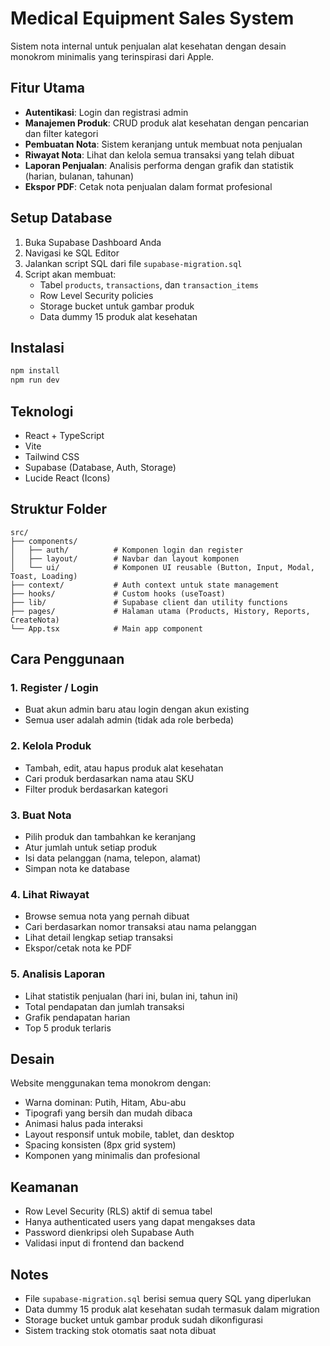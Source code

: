 # Medical Equipment Sales System

Sistem nota internal untuk penjualan alat kesehatan dengan desain monokrom minimalis yang terinspirasi dari Apple.

## Fitur Utama

- **Autentikasi**: Login dan registrasi admin
- **Manajemen Produk**: CRUD produk alat kesehatan dengan pencarian dan filter kategori
- **Pembuatan Nota**: Sistem keranjang untuk membuat nota penjualan
- **Riwayat Nota**: Lihat dan kelola semua transaksi yang telah dibuat
- **Laporan Penjualan**: Analisis performa dengan grafik dan statistik (harian, bulanan, tahunan)
- **Ekspor PDF**: Cetak nota penjualan dalam format profesional

## Setup Database

1. Buka Supabase Dashboard Anda
2. Navigasi ke SQL Editor
3. Jalankan script SQL dari file `supabase-migration.sql`
4. Script akan membuat:
   - Tabel `products`, `transactions`, dan `transaction_items`
   - Row Level Security policies
   - Storage bucket untuk gambar produk
   - Data dummy 15 produk alat kesehatan

## Instalasi

```bash
npm install
npm run dev
```

## Teknologi

- React + TypeScript
- Vite
- Tailwind CSS
- Supabase (Database, Auth, Storage)
- Lucide React (Icons)

## Struktur Folder

```
src/
├── components/
│   ├── auth/          # Komponen login dan register
│   ├── layout/        # Navbar dan layout komponen
│   └── ui/            # Komponen UI reusable (Button, Input, Modal, Toast, Loading)
├── context/           # Auth context untuk state management
├── hooks/             # Custom hooks (useToast)
├── lib/               # Supabase client dan utility functions
├── pages/             # Halaman utama (Products, History, Reports, CreateNota)
└── App.tsx            # Main app component
```

## Cara Penggunaan

### 1. Register / Login
- Buat akun admin baru atau login dengan akun existing
- Semua user adalah admin (tidak ada role berbeda)

### 2. Kelola Produk
- Tambah, edit, atau hapus produk alat kesehatan
- Cari produk berdasarkan nama atau SKU
- Filter produk berdasarkan kategori

### 3. Buat Nota
- Pilih produk dan tambahkan ke keranjang
- Atur jumlah untuk setiap produk
- Isi data pelanggan (nama, telepon, alamat)
- Simpan nota ke database

### 4. Lihat Riwayat
- Browse semua nota yang pernah dibuat
- Cari berdasarkan nomor transaksi atau nama pelanggan
- Lihat detail lengkap setiap transaksi
- Ekspor/cetak nota ke PDF

### 5. Analisis Laporan
- Lihat statistik penjualan (hari ini, bulan ini, tahun ini)
- Total pendapatan dan jumlah transaksi
- Grafik pendapatan harian
- Top 5 produk terlaris

## Desain

Website menggunakan tema monokrom dengan:
- Warna dominan: Putih, Hitam, Abu-abu
- Tipografi yang bersih dan mudah dibaca
- Animasi halus pada interaksi
- Layout responsif untuk mobile, tablet, dan desktop
- Spacing konsisten (8px grid system)
- Komponen yang minimalis dan profesional

## Keamanan

- Row Level Security (RLS) aktif di semua tabel
- Hanya authenticated users yang dapat mengakses data
- Password dienkripsi oleh Supabase Auth
- Validasi input di frontend dan backend

## Notes

- File `supabase-migration.sql` berisi semua query SQL yang diperlukan
- Data dummy 15 produk alat kesehatan sudah termasuk dalam migration
- Storage bucket untuk gambar produk sudah dikonfigurasi
- Sistem tracking stok otomatis saat nota dibuat
